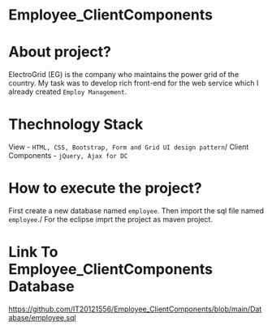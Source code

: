 # Employee_ClientComponents

# About project?
ElectroGrid (EG) is the company who maintains the power grid of the country. My task was to develop rich front-end for the web service which I already created ```Employ Management```. 

#  Thechnology Stack
View - ```HTML, CSS, Bootstrap, Form and Grid UI design pattern```/
Client Components - ```jQuery, Ajax for DC```

# How to execute the project?
First create a new database named ```employee```. Then import the sql file named ```employee```./
For the eclipse imprt the project as maven project.

#  Link  To Employee_ClientComponents Database
https://github.com/IT20121556/Employee_ClientComponents/blob/main/Database/employee.sql
